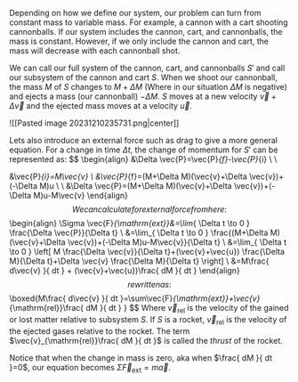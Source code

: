 Depending on how we define our system, our problem can turn from constant mass to variable mass. For example, a cannon with a cart shooting cannonballs. If our system includes the cannon, cart, and cannonballs, the mass is constant. However, if we only include the cannon and cart, the mass will decrease with each cannonball shot.

We can call our full system of the cannon, cart, and cannonballs $S'$ and call our subsystem of the cannon and cart $S$. When we shoot our cannonball, the mass $M$ of $S$ changes to $M+\Delta M$ (Where in our situation $\Delta M$ is negative) and ejects a mass (our cannonball) $-\Delta M$. $S$ moves at a new velocity $\vec{v}+\Delta \vec{v}$ and the ejected mass moves at a velocity $\vec{u}$.

![[Pasted image 20231210235731.png|center]]

Lets also introduce an external force such as drag to give a more general equation. For a change in time $\Delta t$, the change of momentum for $S'$ can be represented as:
$$
\begin{align}
&\Delta \vec{P}=\vec{P}_{f}-\vec{P}_{i} \\ \\

&\vec{P}_{i}=M\vec{v} \\
&\vec{P}_{f}=(M+\Delta M)(\vec{v}+\Delta \vec{v})+(-\Delta M)u \\
 \\
&\Delta \vec{P}=(M+\Delta M)(\vec{v}+\Delta \vec{v})+(-\Delta M)u-M\vec{v}
\end{align}
$$
We can calculate for external force from here:
$$
\begin{align}
\Sigma \vec{F}_{\mathrm{ext}}&=\lim_{ \Delta t \to 0 } \frac{\Delta \vec{P}}{\Delta t} \\
&=\lim_{ \Delta t \to 0 } \frac{(M+\Delta M)(\vec{v}+\Delta \vec{v})+(-\Delta M)u-M\vec{v}}{\Delta t} \\
&=\lim_{ \Delta t \to 0 } \left[ M \frac{\Delta \vec{v}}{\Delta t}+(\vec{v}+\vec{u}) \frac{\Delta M}{\Delta t}+\Delta \vec{v} \frac{\Delta M}{\Delta t} \right] \\
&=M\frac{ d\vec{v} }{ dt }  + (\vec{v}+\vec{u})\frac{ dM }{ dt } 
\end{align}
$$
rewritten as:
$$
\boxed{M\frac{ d\vec{v} }{ dt }=\sum\vec{F}_{\mathrm{ext}}+\vec{v}_{\mathrm{rel}}\frac{ dM }{ dt }  }
$$
Where $\vec{v}_{\mathrm{rel}}$ is the velocity of the gained or lost matter relative to subsystem $S$. If $S$ is a rocket, $\vec{v}_{\mathrm{rel}}$ is the velocity of the ejected gases relative to the rocket. The term $\vec{v}_{\mathrm{rel}}\frac{ dM }{ dt }$ is called the *thrust* of the rocket.

Notice that when the change in mass is zero, aka when $\frac{ dM }{ dt }=0$, our equation becomes $\Sigma \vec{F}_{\mathrm{ext}}=m\vec{a}$.

